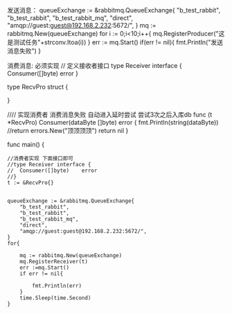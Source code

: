 发送消息：
queueExchange := &rabbitmq.QueueExchange{
		"b_test_rabbit",
		"b_test_rabbit",
		"b_test_rabbit_mq",
		"direct",
		"amqp://guest:guest@192.168.2.232:5672/",
}
mq := rabbitmq.New(queueExchange)
for i := 0;i<10;i++{
    mq.RegisterProducer("这是测试任务"+strconv.Itoa(i))
}
err := mq.Start()
if(err != nil){
    fmt.Println("发送消息失败")
}
	
	
	
消费消息:
必须实现
// 定义接收者接口
type Receiver interface {
	Consumer([]byte)    error
}

type RecvPro struct {

}

//// 实现消费者 消费消息失败 自动进入延时尝试  尝试3次之后入库db
func (t *RecvPro) Consumer(dataByte []byte) error {
	fmt.Println(string(dataByte))
	//return errors.New("顶顶顶顶")
	return nil
}



func main() {

	//消费者实现 下面接口即可
	//type Receiver interface {
	//	Consumer([]byte)    error
	//}
	t := &RecvPro{}


	queueExchange := &rabbitmq.QueueExchange{
		"b_test_rabbit",
		"b_test_rabbit",
		"b_test_rabbit_mq",
		"direct",
		"amqp://guest:guest@192.168.2.232:5672/",
	}
	for{

		mq := rabbitmq.New(queueExchange)
		mq.RegisterReceiver(t)
		err :=mq.Start()
		if err != nil{

			fmt.Println(err)
		}
		time.Sleep(time.Second)
	}


